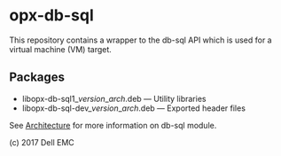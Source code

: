 # opx-db-sql
This repository contains a wrapper to the db-sql API which is used for a virtual machine (VM) target.

## Packages
- libopx-db-sql1\_*version*\_*arch*.deb — Utility libraries  
- libopx-db-sql-dev\_*version*\_*arch*.deb — Exported header files

See [Architecture](https://github.com/open-switch/opx-docs/wiki/Architecture) for more information on db-sql module.

(c) 2017 Dell EMC
